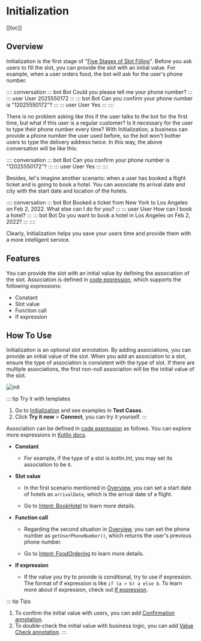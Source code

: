 # Initialization

[[toc]]

## Overview

Initialization is the first stage of  "[Five Stages of Slot Filling](../../guide/slotfilling.md#five-stages-of-slot-filling)". Before you ask users to fill the slot, you can provide the slot with an initial value. For example, when a user orders food, the bot will ask for the user's phone number.

:::: conversation
::: bot Bot
Could you please tell me your phone number?
:::
::: user User
2025550172
:::
::: bot Bot
Can you confirm your phone number is "12025550172"?
:::
::: user User
Yes
:::
::::

There is no problem asking like this if the user talks to the bot for the first time, but what if this user is a regular customer? Is it necessary for the user to type their phone number every time? With Initialization, a business can provide a phone number the user used before, so the bot won't bother users to type the delivery address twice. In this way, the above conversation will be like this:

:::: conversation
::: bot Bot
Can you confirm your phone number is "12025550172"?
:::
::: user User
Yes
:::
::::

Besides, let's imagine another scenario: when a user has booked a flight ticket and is going to book a hotel. You can associate its arrival date and city with the start date and location of the hotels.

:::: conversation
::: bot Bot
Booked a ticket from New York to Los Angeles on Feb 2, 2022. What else can I do for you?
:::
::: user User
How can I book a hotel?
:::
::: bot Bot
Do you want to book a hotel in Los Angeles on Feb 2, 2022?
:::
::::

Clearly, Initialization helps you save your users time and provide them with a more intelligent service. 

## Features

You can provide the slot with an initial value by defining the association of the slot. Association is defined in [code expression](../../guide/glossary.md#code-expression-input), which supports the following expressions:
- Constant
- Slot value
- Function call
- If expression

## How To Use

Initialization is an optional slot annotation. By adding associations, you can provide an initial value of the slot. When you add an association to a slot, ensure the type of association is consistent with the type of slot. If there are multiple associations, the first non-null association will be the initial value of the slot.

![init](/images/annotation/initialization/init.png)

::: tip Try it with templates
1. Go to [Initialization](https://framely.naturali.io/org/622c8ff683536204fe062b55/agent/62b12e4eede53f1b65047b11/intent?page=0&imported=false&search=) and see examples in **Test Cases**.
2. Click **Try it now** > **Connect**, you can try it yourself.
:::

Association can be defined in [code expression](../../guide/glossary.md#code-expression-input) as follows. You can explore more expressions in [Kotlin docs](https://kotlinlang.org/docs/home.html).

- **Constant**

  - For example, if the type of a slot is *kotlin.Int*, you may set its association to be `0`.

- **Slot value**

  - In the first scenario mentioned in [Overview](#overview), you can set a start date of hotels as `arrivalDate`, which is the arrival date of a flight. 

  - Go to [Intent: BookHotel](https://framely.naturali.io/org/622c8ff683536204fe062b55/agent/62b12e4cede53f1b65047b0f/intent/62b167ba1c33eb097abc218a) to learn more details.

- **Function call**

  - Regarding the second situation in [Overview](#overview), you can set the phone number as `getUserPhoneNumber()`, which returns the user's previous phone number. 

  - Go to [Intent: FoodOrdering](https://framely.naturali.io/org/622c8ff683536204fe062b55/agent/62b12e4cede53f1b65047b0f/intent/62b12eacede53f1b65047b13) to learn more details.
   
- **If expression**

  - If the value you try to provide is conditional, try to use if expression. The format of if expression is like `if (a > b) a else b`. To learn more about if expression, check out [If expression](https://kotlinlang.org/docs/control-flow.html).

::: tip Tips
1. To confirm the initial value with users, you can add [Confirmation annotation](../annotations/confirmation.md).
2. To double-check the initial value with business logic, you can add [Value Check annotation](../annotations/valuecheck.md).
:::



